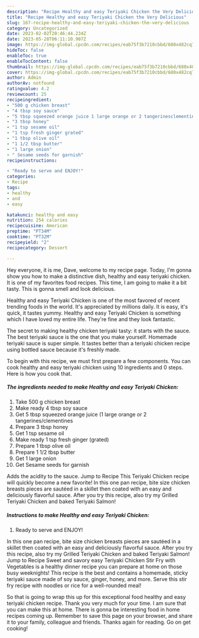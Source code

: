 ```yaml
---
description: "Recipe Healthy and easy Teriyaki Chicken the Very Delicious"
title: "Recipe Healthy and easy Teriyaki Chicken the Very Delicious"
slug: 167-recipe-healthy-and-easy-teriyaki-chicken-the-very-delicious
category: Uncategorized
date: 2023-02-02T20:46:44.234Z
date: 2023-05-28T06:11:10.907Z
image: https://img-global.cpcdn.com/recipes/eab75f3b7210cbbd/680x482cq70/healthy-and-easy-teriyaki-chicken-recipe-main-photo.jpg
hideToc: false
enableToc: true
enableTocContent: false
thumbnail: https://img-global.cpcdn.com/recipes/eab75f3b7210cbbd/680x482cq70/healthy-and-easy-teriyaki-chicken-recipe-main-photo.jpg
cover: https://img-global.cpcdn.com/recipes/eab75f3b7210cbbd/680x482cq70/healthy-and-easy-teriyaki-chicken-recipe-main-photo.jpg
author: Admin
authorAv: notfound
ratingvalue: 4.2
reviewcount: 25
recipeingredient:
- "500 g chicken breast"
- "4 tbsp soy sauce"
- "5 tbsp squeezed orange juice 1 large orange or 2 tangerinesclementines"
- "3 tbsp honey"
- "1 tsp sesame oil"
- "1 tsp fresh ginger grated"
- "1 tbsp olive oil"
- "1 1/2 tbsp butter"
- "1 large onion"
- " Sesame seeds for garnish"
recipeinstructions:

- "Ready to serve and ENJOY!"
categories:
- Recipe
tags:
- healthy
- and
- easy

katakunci: healthy and easy 
nutrition: 254 calories
recipecuisine: American
preptime: "PT34M"
cooktime: "PT32M"
recipeyield: "2"
recipecategory: Dessert

---
```



Hey everyone, it is me, Dave, welcome to my recipe page. Today, I'm gonna show you how to make a distinctive dish, healthy and easy teriyaki chicken. It is one of my favorites food recipes. This time, I am going to make it a bit tasty. This is gonna smell and look delicious.

Healthy and easy Teriyaki Chicken is one of the most favored of recent trending foods in the world. It's appreciated by millions daily. It is easy, it's quick, it tastes yummy. Healthy and easy Teriyaki Chicken is something which I have loved my entire life. They're fine and they look fantastic.

The secret to making healthy chicken teriyaki tasty: it starts with the sauce. The best teriyaki sauce is the one that you make yourself. Homemade teriyaki sauce is super simple. It tastes better than a teriyaki chicken recipe using bottled sauce because it&#39;s freshly made.


To begin with this recipe, we must first prepare a few components. You can cook healthy and easy teriyaki chicken using 10 ingredients and 0 steps. Here is how you cook that.

<!--inarticleads1-->

##### The ingredients needed to make Healthy and easy Teriyaki Chicken:

1. Take 500 g chicken breast
1. Make ready 4 tbsp soy sauce
1. Get 5 tbsp squeezed orange juice (1 large orange or 2 tangerines/clementines
1. Prepare 3 tbsp honey
1. Get 1 tsp sesame oil
1. Make ready 1 tsp fresh ginger (grated)
1. Prepare 1 tbsp olive oil
1. Prepare 1 1/2 tbsp butter
1. Get 1 large onion
1. Get  Sesame seeds for garnish


Adds the acidity to the sauce. Jump to Recipe This Teriyaki Chicken recipe will quickly become a new favorite! In this one pan recipe, bite size chicken breasts pieces are sautéed in a skillet then coated with an easy and deliciously flavorful sauce. After you try this recipe, also try my Grilled Teriyaki Chicken and baked Teriyaki Salmon! 

<!--inarticleads2-->

##### Instructions to make Healthy and easy Teriyaki Chicken:


1. Ready to serve and ENJOY!

In this one pan recipe, bite size chicken breasts pieces are sautéed in a skillet then coated with an easy and deliciously flavorful sauce. After you try this recipe, also try my Grilled Teriyaki Chicken and baked Teriyaki Salmon! Jump to Recipe Sweet and savory easy Teriyaki Chicken Stir Fry with Vegetables is a healthy dinner recipe you can prepare at home on those busy weeknights! This recipe is the best and contains a homemade, sticky teriyaki sauce made of soy sauce, ginger, honey, and more. Serve this stir fry recipe with noodles or rice for a well-rounded meal! 

So that is going to wrap this up for this exceptional food healthy and easy teriyaki chicken recipe. Thank you very much for your time. I am sure that you can make this at home. There is gonna be interesting food in home recipes coming up. Remember to save this page on your browser, and share it to your family, colleague and friends. Thanks again for reading. Go on get cooking!
